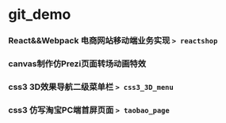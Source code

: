 # git_demo
### React&&Webpack 电商网站移动端业务实现 `> reactshop `
### canvas制作仿Prezi页面转场动画特效
### css3 3D效果导航二级菜单栏 `> css3_3D_menu`
### css3 仿写淘宝PC端首屏页面 `> taobao_page`
